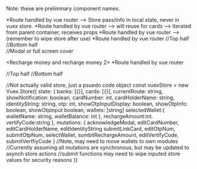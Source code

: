 Note: these are preliminary component names.

<App>
  <Login 1> *Route handled by vue router
    <Auth local-store="phoneNum:int, pass:string"> --> Store pass/info in local state, never in vuex store.

  <Link Account>  *Route handled by vue router
    <Generic Container v-for="bank in banks"> --> will reuse for cards
      <Linkto props="bankName:string, bankImgUrl:string"> --> Iterated from parent container, receives props

  <Link Card 1 and Link card 2> *Route handled by vue router
    <Card and name form input vuex-store="cardNumber:int, cardHolderName:string, identityString:string" vuex-action="editCardNumber(), editCardHolderName(), editIdentityString(), submitLinkCard()"> --> (remember to wipe store after use)
    <Success / Failure Notification vuex-store="showNotification:boolean" vuex-action="acknowledgeModal()">

  <Link Card 3 and Link Card 4> *Route handled by vue router
    //Top half
    <One time pad code display vuex-store="otp:int, showOtpInputDisplay:boolean">
    //Bottom half
    <div>
      <Bottom half phone call confirm>
      <Linked Info Display vuex-store="showOtpInfo:boolean">
      <In app OTP entry vuex-store="otp:int, showOtpInput:boolean" vuex-action="editOtpNum(), submitOtpNum()">
    </div> 
    //Modal or full screen cover
    <Success / Failure Notification vuex-store="showNotification:boolean" vuex-action="acknowledgeModal()">

<Recharge money and recharge money 2> \*Route handled by vue router

<div>
//Top half
<Charge to account info display vuex-store="wallets:[string], selectedWallet:{name/balance}" vuex-action="selectWallet()">
//Bottom half
<Amount selector vuex-store="rechargeAmount:int" vuex-action="sumbitRechargeAmount()">
</div>
<Success / Failure Notification vuex-store="showNotification:boolean" vuex-action="acknowledgeModal()">
<Vertify vuex-store="vertifyCode:string" vuex-action="editVertifyCode(), submitVertfiyCode()">

//Not actually valid store, just a psuedo code object
const vuexStore = new Vuex.Store({
state: {
banks: [{}],
cards: [{}],
currentRoute: string,
showNotification: boolean,
cardNumber: int,
cardHolderName: string,
identityString: string,
otp: int,
showOtpInputDisplay: boolean,
showOtpInfo: boolean,
showOtpInput boolean,
wallets: [string]
selectedWallet:{
walletName: string,
walletBalance: int
},
rechargeAmount:int.
vertifyCode:string
},
mutations: {
acknowledgeModal,
editCardNumber,
editCardHolderName,
editIdentityString
submitLinkCard,
editOtpNum,
submitOtpNum,
selectWallet,
sumbitRechargeAmount,
editVertifyCode,
submitVertfiyCode
}
//Note, may need to move wallets to own modules
//Currently assuming all mutations are synchronous, but may be updated to asynch store actions
//submit functions may need to wipe inputed store values for security reasons
})
